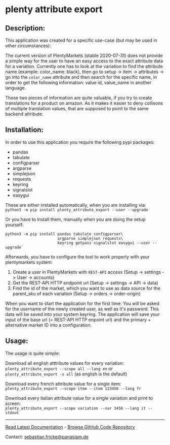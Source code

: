 # plenty attribute export

## Description:  

This application was created for a specific use-case (but may be used in other circumstances):

The current version of PlentyMarkets (stable 2020-07-31) does not provide a simple way for the user to have an easy access to the exact attribute data for a variation.
Currently one has to look at the variation to find the attribute name (example: color_name: black), then go to setup -> item -> attributes -> go into the `color_name` attribute
and then search for the specific name, in order to get the following information: value id, value_name in another language.

These two pieces of information are quite valuable, if you try to create translations for a product on amazon. As it makes it easier to deny collisons of multiple translation values, that are supposed to point to the same backend attribute.

## Installation:  

In order to use this application you require the following pypi packages:

- pandas
- tabulate
- configparser
- argparse
- simplejson
- requests
- keyring
- signalslot
- easygui

These are either installed automatically, when you are installing via:  
`python3 -m pip install plenty_attribute_export --user --upgrade`

Or you have to install them, manually when you are doing the setup yourself:

    python3 -m pip install pandas tabulate configparser\
                           argparse simplejson requests\
                           keyring getpass signalslot easygui --user --upgrade`

Afterwards, you have to configure the tool to work properly with your plentymarkets system:

1. Create a user in PlentyMarkets with `REST-API` access (Setup -> settings -> User -> accounts)
2. Get the REST-API HTTP endpoint url (Setup -> settings -> API -> data)
3. Find the id of the market, which you want to use as data source for the parent_sku of each variation (Setup -> orders -> order-origin)

When you want to start the application for the first time:
You will be asked for the username of the newly created user, as well as it's password. This data will be saved into your system keyring.
The application will save your input of the base url (= REST-API HTTP enpoint url) and the primary + alternative market ID into a configuration.

## Usage:  

The usage is quite simple:  

Download all english atttribute values for every variation:  
`plenty_attribute_export --scope all --lang en` or  
`plenty_attribute_export -s all` (as english is the default)  

Download every french attribute value for a single item:  
`plenty_attribute_export --scope item --item 123456 --lang fr`

Download every italian attribute value for a single variation and print to screen:  
`plenty_attribute_export --scope variation --var 3456 --lang it --stdout`

_________________

[Read Latest Documentation](https://initBasti.github.io/plenty_attribute_export/) - [Browse GitHub Code Repository](https://github.com/initBasti/plenty_attribute_export/)

Contact: sebastian.fricke@panasiam.de
